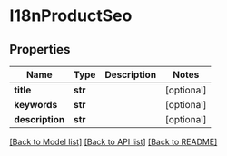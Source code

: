 # I18nProductSeo

## Properties
Name | Type | Description | Notes
------------ | ------------- | ------------- | -------------
**title** | **str** |  | [optional] 
**keywords** | **str** |  | [optional] 
**description** | **str** |  | [optional] 

[[Back to Model list]](../README.md#documentation-for-models) [[Back to API list]](../README.md#documentation-for-api-endpoints) [[Back to README]](../README.md)



